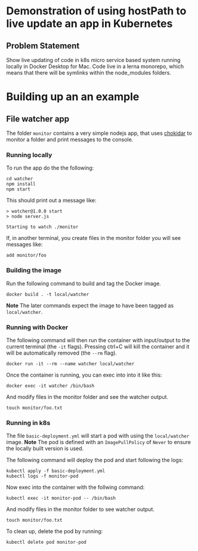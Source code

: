 # Demonstration of using hostPath to live update an app in Kubernetes

## Problem Statement

Show live updating of code in k8s micro service based system running locally
in Docker Desktop for Mac.
Code live in a lerna monorepo, which means that there will be symlinks within
the node_modules folders.

# Building up an an example

## File watcher app

The folder `monitor` contains a very simple nodejs app, that uses
[chokidar](https://github.com/paulmillr/chokidar) to monitor a folder
and print messages to the console.

### Running locally

To run the app do the the following:

```
cd watcher
npm install
npm start
```

This should print out a message like:

```
> watcher@1.0.0 start
> node server.js

Starting to watch ./monitor
```

If, in another terminal, you create files in the monitor folder you
will see messages like:

```
add monitor/foo
```

### Building the image

Run the following command to build and tag the Docker image.

```
docker build . -t local/watcher
```

**Note** The later commands expect the image to have been tagged as
`local/watcher`.

### Running with Docker

The following command will then run the container with input/output to
the current terminal (the `-it` flags). Pressing ctrl+C will kill the
container and it will be automatically removed (the `--rm` flag).

```
docker run -it --rm --name watcher local/watcher
```

Once the container is running, you can exec into into it like this:

```
docker exec -it watcher /bin/bash
```

And modify files in the monitor folder and see the watcher output.

```
touch monitor/foo.txt
```

### Running in k8s

The file `basic-deployment.yml` will start a pod with using the `local/watcher` image. **Note** The pod is defined with an `ImagePullPolicy` of `Never` to ensure the locally built version is used.

The following command will deploy the pod and start following the logs:

```
kubectl apply -f basic-deployment.yml
kubectl logs -f monitor-pod
```

Now exec into the container with the follwing command:

```
kubectl exec -it monitor-pod -- /bin/bash
```

And modify files in the monitor folder to see watcher output.

```
touch monitor/foo.txt
```

To clean up, delete the pod by running:

```
kubectl delete pod monitor-pod
```
